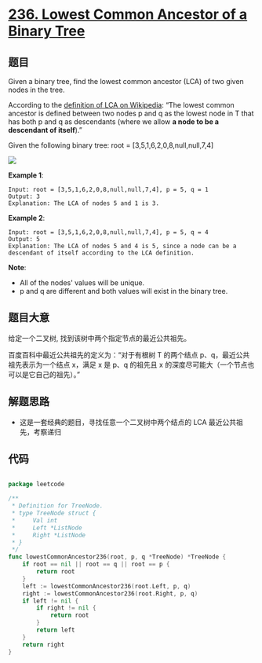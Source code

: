 # [236. Lowest Common Ancestor of a Binary Tree](https://leetcode.com/problems/lowest-common-ancestor-of-a-binary-tree/)


## 题目

Given a binary tree, find the lowest common ancestor (LCA) of two given nodes in the tree.

According to the [definition of LCA on Wikipedia](https://en.wikipedia.org/wiki/Lowest_common_ancestor): “The lowest common ancestor is defined between two nodes p and q as the lowest node in T that has both p and q as descendants (where we allow **a node to be a descendant of itself**).”

Given the following binary tree: root = [3,5,1,6,2,0,8,null,null,7,4]

![](https://assets.leetcode-cn.com/aliyun-lc-upload/uploads/2018/12/15/binarytree.png)

**Example 1**:

    Input: root = [3,5,1,6,2,0,8,null,null,7,4], p = 5, q = 1
    Output: 3
    Explanation: The LCA of nodes 5 and 1 is 3.

**Example 2**:

    Input: root = [3,5,1,6,2,0,8,null,null,7,4], p = 5, q = 4
    Output: 5
    Explanation: The LCA of nodes 5 and 4 is 5, since a node can be a descendant of itself according to the LCA definition.

**Note**:

- All of the nodes' values will be unique.
- p and q are different and both values will exist in the binary tree.

## 题目大意

给定一个二叉树, 找到该树中两个指定节点的最近公共祖先。

百度百科中最近公共祖先的定义为：“对于有根树 T 的两个结点 p、q，最近公共祖先表示为一个结点 x，满足 x 是 p、q 的祖先且 x 的深度尽可能大（一个节点也可以是它自己的祖先）。”


## 解题思路

- 这是一套经典的题目，寻找任意一个二叉树中两个结点的 LCA 最近公共祖先，考察递归


## 代码

```go

package leetcode

/**
 * Definition for TreeNode.
 * type TreeNode struct {
 *     Val int
 *     Left *ListNode
 *     Right *ListNode
 * }
 */
func lowestCommonAncestor236(root, p, q *TreeNode) *TreeNode {
	if root == nil || root == q || root == p {
		return root
	}
	left := lowestCommonAncestor236(root.Left, p, q)
	right := lowestCommonAncestor236(root.Right, p, q)
	if left != nil {
		if right != nil {
			return root
		}
		return left
	}
	return right
}

```